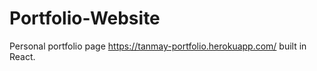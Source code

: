 # Portfolio-Website
Personal portfolio page https://tanmay-portfolio.herokuapp.com/ built in React.
